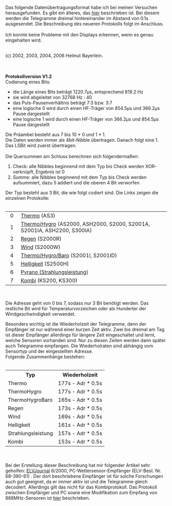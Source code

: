Das folgende Datenübertragungsformat habe ich bei meinen Versuchen herausgefunden. 
Es gibt ein älteres, das <a href="protocol_alt.htm">hier</a> beschrieben ist. Bei diesem werden die Telegramme dreimal
hintereinander im Abstand von 0.1s ausgesendet.
Die Beschreibung des neueren Protokolls folgt im Anschluss.<br><br>
Ich konnte keine Probleme mit den Displays erkennen, wenn es genau eingehalten wird.<br><br>

(c) 2002, 2003, 2004, 2006 Helmut Bayerlein.<br><br><br>

<strong>Protokollversion V1.2<br></strong>
Codierung eines Bits: <ul>
	<li>die Länge eines Bits beträgt 1220.7µs, entsprechend 819.2 Hz
	<li>sie wird abgeleitet von 32768 Hz : 40
	<li>das Puls-Pausenverhältnis beträgt 7:3 bzw. 3:7
	<li>eine logische 0 wird durch einen HF-Träger von 854.5µs und 366.2µs Pause dargestellt
	<li>eine logische 1 wird durch einen HF-Träger von 366.2µs und 854.5µs Pause dargestellt
</ul>
Die Präambel besteht aus 7 bis 10 * 0 und 1 * 1.<br>
Die Daten werden immer als 4bit-Nibble übertragen. Danach folgt eine 1.<br>
Das LSBit wird zuerst übertragen.<br><br>
Die Quersummen am Schluss berechnen sich folgendermaßen:<ol>
	<li>Check:	alle Nibbles beginnend mit dem Typ bis Check werden XOR-verknüpft, 
    Ergebnis ist 0<li>Summe:	alle Nibbles beginnend mit dem Typ bis Check 
    werden aufsummiert, dazu 5 addiert und die oberen 4 Bit verworfen	
</ol>
Der Typ besteht aus 3 Bit, die wie folgt codiert sind. Die Links zeigen die einzelnen Protokolle:
<br>
&nbsp;<table border="0" cellpadding="0" cellspacing="0" style="border-collapse: collapse" bordercolor="#111111" width="78%">
  <tr>
    <td width="8%" align="center">0</td>
    <td width="92%"><a href="thermo.md">Thermo</a> (AS3)</td>
  </tr>
  <tr>
    <td width="8%" align="center">1</td>
    <td width="92%"><a href="thermohygro.md">Thermo/Hygro</a> (AS2000, ASH2000, 
    S2000, S2001A, S2001IA, ASH2200, S300IA)</td>
  </tr>
  <tr>
    <td width="8%" align="center">2</td>
    <td width="92%"><a href="regen.md">Regen</a> (S2000R)</td>
  </tr>
  <tr>
    <td width="8%" align="center">3</td>
    <td width="92%"><a href="wind.md">Wind</a> (S2000W)</td>
  </tr>
  <tr>
    <td width="8%" align="center">4</td>
    <td width="92%"><a href="thermohygrobaro.md">Thermo/Hygro/Baro</a> (S2001I, 
    S2001ID)</td>
  </tr>
  <tr>
    <td width="8%" align="center">5</td>
    <td width="92%"><a href="licht.md">Helligkeit</a> (S2500H)</td>
  </tr>
  <tr>
    <td width="8%" align="center">6</td>
    <td width="92%"><a href="pyrano.md">Pyrano (Strahlungsleistung)</a></td>
  </tr>
  <tr>
    <td width="8%" align="center">7</td>
    <td width="92%"><a href="kombi.md">Kombi</a> (KS200, KS300)</td>
  </tr>
</table>
&nbsp;<p>Die Adresse geht von 0 bis 7, sodass nur 3 Bit benötigt werden. Das restliche Bit wird für Temperaturvorzeichen 
oder als Hunderter der Windgeschwindigkeit verwendet.<br>
</p>
<p>
Besonders wichtig ist die Wiederholzeit der Telegramme, denn der Empfänger ist nur während einer kurzen Zeit aktiv. 
Zwei bis dreimal am Tag ist dieser Empfänger allerdings für längere Zeit eingeschaltet und lernt, welche Sensoren vorhanden sind. 
Nur zu diesen Zeiten werden dann später auch Telegramme empfangen. Die Wiederholraten sind abhängig vom Sensortyp und der eingestellten 
Adresse.<br>
Folgende Zusammenhänge bestehen:<br><br>
<table cellspacing="2" cellpadding="2" border="0">
<tr>
	<th>Typ</th>
	<th>Wiederholzeit</th>
</tr>
<tr>
	<td>Thermo</td>
	<td>177s - Adr * 0.5s</td>
</tr>
<tr>
	<td>ThermoHygro</td>
	<td>177s - Adr * 0.5s</td>
</tr>
<tr>
	<td>ThermoHygroBaro</td>
	<td>165s - Adr * 0.5s</td>
</tr>
<tr>
	<td>Regen</td>
	<td>173s - Adr * 0.5s</td>
</tr>
<tr>
	<td>Wind</td>
	<td>169s - Adr * 0.5s</td>
</tr>
<tr>
	<td>Helligkeit</td>
	<td>161s - Adr * 0.5s</td>
</tr>
<tr>
	<td>Strahlungsleistung</td>
	<td>157s - Adr * 0.5s</td>
</tr>
<tr>
	<td>Kombi</td>
	<td>153s - Adr * 0.5s</td>
</tr>
</table>
</p><br><br>
Bei der Erstellung dieser Beschreibung hat mir folgender Artikel sehr geholfen: <a href="http://www.elv.de">ELVJournal</a> 6/2000, PC-Wettersensor-Empfänger 
(ELV-Best. Nr. 68-390-61) .
Der dort beschriebene Empfänger ist für solche Forschungen auch gut geeignet, da er immer aktiv ist und die Telegramme gleich decodiert. 
Allerdings gilt das nicht für das Kombiprotokoll. Das Protokoll zwischen 
Empfänger und PC sowie eine Modifikation zum Empfang von 868MHz-Sensoren ist
<a href="pc_wx_rx.htm">hier</a> beschrieben.<br>

